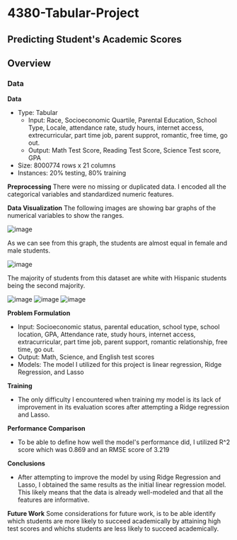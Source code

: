 # 4380-Tabular-Project

## Predicting Student's Academic Scores

## Overview

### Data
**Data**
- Type: Tabular
  - Input: Race, Socioeconomic Quartile, Parental Education, School Type, Locale, attendance rate, study hours, internet access, extrecurricular, part time job, parent supprot, romantic, free time, go out. 
  - Output: Math Test Score, Reading Test Score, Science Test score, GPA
 - Size: 8000774 rows x 21 columns
 - Instances: 20% testing, 80% training

**Preprocessing**
There were no missing or duplicated data. I encoded all the categorical variables and standardized numeric features. 

**Data Visualization**
The following images are showing bar graphs of the numerical variables to show the ranges. 

![image](https://github.com/user-attachments/assets/b2ef8ef1-89fd-423f-817f-b6715d9bc376)

As we can see from this graph, the students are almost equal in female and male students.

![image](https://github.com/user-attachments/assets/870c47ff-430b-4fba-b94f-1a3094d1d504)

The majority of students from this dataset are white with Hispanic students being the second majority. 

![image](https://github.com/user-attachments/assets/92f3509c-69c1-4af3-a2f3-def4c9d01e57)
![image](https://github.com/user-attachments/assets/84291c2f-68c1-47f8-bfc1-2316ba39c4ae)
![image](https://github.com/user-attachments/assets/76ee134f-dc1f-4cc0-bd84-6defbceb38aa)

**Problem Formulation**
- Input: Socioeconomic status, parental education, school type, school location, GPA, Attendance rate, study hours, internet access, extracurricular, part time job, parent support, romantic relationship, free time, go out. 
- Output: Math, Science, and English test scores 
- Models: The model I utilized for this project is linear regression, Ridge Regression, and Lasso

**Training** 
- The only difficulty I encountered when training my model is its lack of improvement in its evaluation scores after attempting a Ridge regression and Lasso. 

**Performance Comparison**
- To be able to define how well the model's performance did, I utilized R^2 score which was 0.869 and an RMSE score of 3.219

**Conclusions**
- After attempting to improve the model by using Ridge Regression and Lasso, I obtained the same results as the initial linear regression model. This likely means that the data is already well-modeled and that all the features are informative. 

**Future Work** 
Some considerations for future work, is to be able identify which students are more likely to succeed academically by attaining high test scores and whichs students are less likely to succeed academically. 
